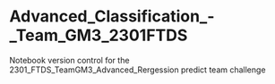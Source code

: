 # Advanced_Classification_-_Team_GM3_2301FTDS
Notebook version control for the 2301_FTDS_TeamGM3_Advanced_Rergession predict team challenge
